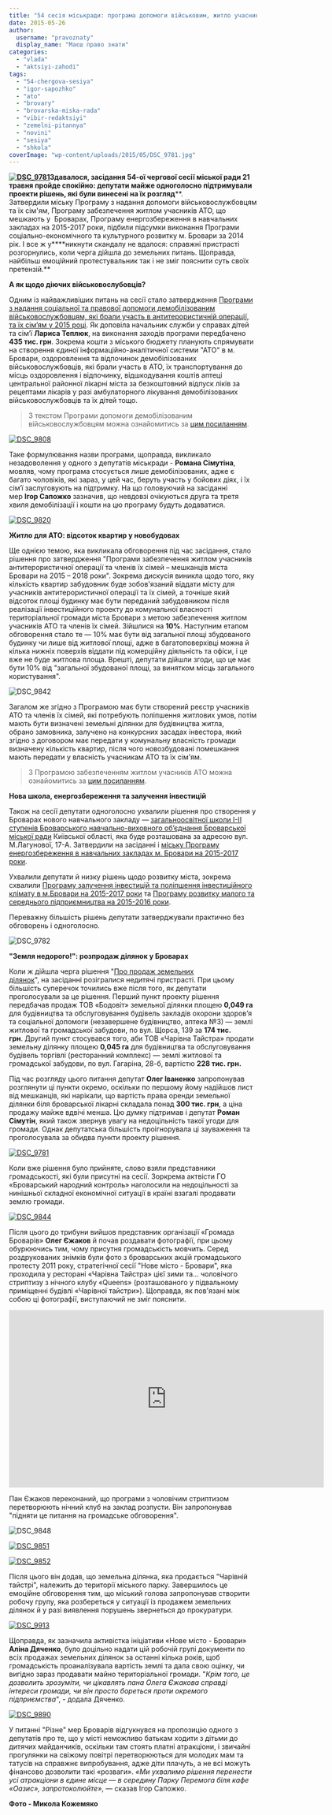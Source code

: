 ```yaml
---
title: "54 сесія міськради: програма допомоги військовим, житло учасникам АТО та земельний \"стриптиз\""
date: 2015-05-26
author: 
  username: "pravoznaty"
  display_name: "Маєш право знати"
categories: 
  - "vlada"
  - "aktsiyi-zahodi"
tags: 
  - "54-chergova-sesiya"
  - "igor-sapozhko"
  - "ato"
  - "brovary"
  - "brovarska-miska-rada"
  - "vibir-redaktsiyi"
  - "zemelni-pitannya"
  - "novini"
  - "sesiya"
  - "shkola"
coverImage: "wp-content/uploads/2015/05/DSC_9781.jpg"
---
```


**[![DSC_9781](https://mpz.brovary.org/wp-content/uploads/2015/05/DSC_9781.jpg)](https://mpz.brovary.org/wp-content/uploads/2015/05/DSC_9781.jpg)Здавалося, засідання 54-ої чергової сесії міської ради 21 травня пройде спокійно: депутати майже одноголосно підтримували проекти рішень, які були винесені на їх розгляд****. Затвердили міську Програму з надання допомоги військовослужбовцям та їх сім'ям, Програму забезпечення житлом учасників АТО, що мешкають у  Броварах, Програму енергозбереження в навчальних закладах на 2015-2017 роки, підбили підсумки виконання Програми соціально-економічного та культурного розвитку м. Бровари за 2014 рік. І все ж у****никнути скандалу не вдалося: справжні пристрасті розгорнулись, коли черга дійшла до земельних питань. Щоправда, найбільш емоційний протестувальник так і не зміг пояснити суть своїх претензій.**

**А як щодо діючих військовослубовців?**

Одним із найважливіших питань на сесії стало затвердження [Програми з надання соціальної та правової допомоги демобілізованим військовослужбовцям, які брали участь в антитерористичній операції, та їх сім’ям у 2015 році](https://docs.brovary.org/p25978/20.04.2015). Як доповіла начальник служби у справах дітей та сім’ї **Лариса Теплюк**, на виконання заходів програми передбачено **435 тис. грн**. Зокрема кошти з міського бюджету планують спрямувати на створення єдиної інформаційно-аналітичної системи "АТО" в м. Бровари, оздоровлення та відпочинок демобілізованих військовослужбовців, які брали участь в АТО, їх транспортування до місць оздоровлення і відпочинку, відшкодування коштів аптеці центральної районної лікарні міста за безкоштовний відпуск ліків за рецептами лікарів у разі амбулаторного лікування демобілізованих військовослужбовців та їх дітей тощо.

> З текстом Програми допомоги демобілізованим військовослужбовцям можна ознайомитись за [цим посиланням](https://onedrive.live.com/view.aspx?resid=72571393D4771099!3245&ithint=file%2cdoc&app=Word&authkey=!AEUlKVIFr_ytj6M).

[![DSC_9808](https://mpz.brovary.org/wp-content/uploads/2015/05/DSC_9808-e1432399921314.jpg)](https://mpz.brovary.org/wp-content/uploads/2015/05/DSC_9808.jpg)

Таке формулювання назви програми, щоправда, викликало незадоволення у одного з депутатів міськради - **Романа Сімутіна**, мовляв, чому програма стосується лише демобілізованих, адже є багато чоловіків, які зараз, у цей час, беруть участь у бойових діях, і їх сім’ї заслуговують на підтримку. На що головуючий на засіданні мер **Ігор Сапожко** зазначив, що невдовзі очікуються друга та третя хвиля демобілізації і кошти на цю програму будуть додаватися.

[![DSC_9820](https://mpz.brovary.org/wp-content/uploads/2015/05/DSC_9820-e1432399993780.jpg)](https://mpz.brovary.org/wp-content/uploads/2015/05/DSC_9820.jpg)

**Житло для АТО: відсоток квартир у новобудовах**

Ще однією темою, яка викликала обговорення під час засідання, стало рішення про затвердження "Програми забезпечення житлом учасників антитерористичної операції та членів їх сімей – мешканців міста Бровари на 2015 – 2018 роки". Зокрема дискусія виникла щодо того, яку кількість квартир забудовник буде зобов'язаний віддати місту для учасників антитерористичної операції та їх сімей, а точніше який відсоток площі будинку має бути переданий забудовником після реалізації інвестиційного проекту до комунальної власності територіальної громади міста Бровари з метою забезпечення житлом учасників АТО та членів їх сімей. Зійшлися на **10%**. Наступним етапом обговорення стало те — 10% має бути від загальної площі збудованого будинку чи лише від житлової площі, адже в багатоповерхівці можна й кілька нижніх поверхів віддати під комерційну діяльність та офіси, і це вже не буде житлова площа. Врешті, депутати дійшли згоди, що це має бути 10% від "загальної збудованої площі, за винятком місць загального користування".

![DSC_9842](https://mpz.brovary.org/wp-content/uploads/2015/05/DSC_9842-e1432400075942.jpg)

Загалом же згідно з Програмою має бути створений реєстр учасників АТО та членів їх сімей, які потребують поліпшення житлових умов, потім мають бути визначені земельні ділянки для будівництва житла, обрано замовника, залучено на конкурсних засадах інвестора, який згідно з договором має передати у комунальну власність громади визначену кількість квартир, після чого новозбудовані помешкання мають передати у власність учасникам АТО та їх сім'ям.

> З Програмою забезпеченням житлом учасників АТО можна ознайомитись за [цим посиланням](https://onedrive.live.com/view.aspx?resid=72571393D4771099!3339&ithint=file%2cdoc&app=Word&authkey=!AHv0-Nauk3TUwfo).

**Нова школа, енергозбереження та залучення інвестицій**

Також на сесії депутати одноголосно ухвалили рішення про створення у Броварах нового навчального закладу — [загальноосвітної школи І-ІІ ступенів Броварського навчально-виховного об’єднання Броварської міської ради](https://docs.brovary.org/p25975/20.04.2015) Київської області, яка буде розташована за адресою вул. М.Лагунової, 17-А. Затвердили на засіданні і [міську Програму енергозбереження в навчальних закладах м. Бровари на 2015-2017 роки](https://docs.brovary.org/p26088/27.04.2015).

Ухвалили депутати й низку рішень щодо розвитку міста, зокрема схвалили [Програму залучення інвестицій та поліпшення інвестиційного клімату в м.Бровари на 2015-2017 роки](https://docs.brovary.org/p26076/28.04.2015) та [Програму розвитку малого та середнього підприємництва на 2015-2016 роки](https://docs.brovary.org/p26256/21.05.2015/1481-54-06).

Переважну більшість рішень депутати затверджували практично без обговорень і одноголосно.

![DSC_9782](https://mpz.brovary.org/wp-content/uploads/2015/05/DSC_9782-e1432400799771.jpg)

**"Земля недорого!": розпродаж ділянок у Броварах**

Коли ж дійшла черга рішення "[Про продаж земельних ділянок](https://docs.brovary.org/p26269/21.05.2015/1471-54-06)", на засіданні розігралися недитячі пристрасті. При цьому більшість суперечок точились вже після того, як депутати проголосували за це рішення. Перший пункт проекту рішення передбачав продаж ТОВ «Бодовіт» земельної ділянки площею **0,049 га** для будівництва та обслуговування будівель закладів охорони здоров’я та соціальної допомоги (незавершене будівництво, аптека №3) — землі житлової та громадської забудови, по вул. Щорса, 139 за **174 тис. грн**. Другий пункт стосувався того, аби ТОВ «Чарівна Тайстра» продати земельну ділянку площею **0,045 га** для будівництва та обслуговування будівель торгівлі (ресторанний комплекс) — землі житлової та громадської забудови, по вул. Гагаріна, 28-б, вартістю **228 тис. грн.**

Під час розгляду цього питання депутат **Олег Іваненко** запропонував розглянути ці пункти окремо, оскільки по першому йому надійшов лист від мешканців, які нарікали, що вартість права оренди земельної ділянки біля броварської лікарні складала понад **300 тис. грн**, а ціна продажу майже вдвічі менша. Цю думку підтримав і депутат **Роман Сімутін**, який також звернув увагу на недоцільність такої угоди для громади. Однак депутатська більшість проігнорувала ці зауваження та проголосувала за обидва пункти проекту рішення.

[![DSC_9781](https://mpz.brovary.org/wp-content/uploads/2015/05/DSC_9781.jpg)](https://mpz.brovary.org/wp-content/uploads/2015/05/DSC_9781.jpg)

Коли вже рішення було прийняте, слово взяли представники громадськості, які були присутні на сесії. Зоркрема актвісти ГО «Броварський народний контроль» наголосили на недоцільності за нинішньої складної економічної ситуації в країні взагалі продавати землю громади.

[![DSC_9844](https://mpz.brovary.org/wp-content/uploads/2015/05/DSC_9844-e1432400290931.jpg)](https://mpz.brovary.org/wp-content/uploads/2015/05/DSC_9844.jpg)

Після цього до трибуни вийшов представник організації «Громада Броварів» **Олег Єжаков** й почав роздавати фотографії, при цьому обурюючись тим, чому присутня громадськість мовчить. Серед роздрукованих знімків були фото з броварських акцій громадського протесту 2011 року, стратегічної сесії "Нове місто - Бровари", яка проходила у ресторані «Чарівна Тайстра» цієї зими та... чоловічого стриптизу з нічного клубу «Queens» (розташованого у підвальному приміщенні будівлі «Чарівної тайстри»). Щоправда, як пов'язані між собою ці фотографії, виступаючий не зміг пояснити.

<iframe src="https://www.youtube.com/embed/QgYbstk3coA" width="640" height="360" frameborder="0" allowfullscreen="allowfullscreen"></iframe>

Пан Єжаков переконаний, що програми з чоловічим стриптизом перетворюють нічний клуб на заклад розпусти. Він запропонував "підняти це питання на громадське обговорення".

![DSC_9848](https://mpz.brovary.org/wp-content/uploads/2015/05/DSC_9848-e1432400336379.jpg)

[![DSC_9851](https://mpz.brovary.org/wp-content/uploads/2015/05/DSC_9851-e1432400441715.jpg)](https://mpz.brovary.org/wp-content/uploads/2015/05/DSC_9851.jpg)

[![DSC_9852](https://mpz.brovary.org/wp-content/uploads/2015/05/DSC_9852-e1432400388854.jpg)](https://mpz.brovary.org/wp-content/uploads/2015/05/DSC_9852-e1432400388854.jpg)

Після цього він додав, що земельна ділянка, яка продається "Чарівній тайстрі", належить до території міського парку. Завершилось це емоційне обговорення тим, що міський голова запропонував створити робочу групу, яка розбереться у ситуації із продажем земельних ділянок й у разі виявлення порушень звернеться до прокуратури.

[![DSC_9913](https://mpz.brovary.org/wp-content/uploads/2015/05/DSC_9913-e1432400643483.jpg)](https://mpz.brovary.org/wp-content/uploads/2015/05/DSC_9913.jpg)

Щоправда, як зазначила активістка ініціативи «Нове місто - Бровари» **Аліна Дяченко**, було доцільно надати цій робочій групі документи по всіх продажах земельних ділянок за останні кілька років, щоб громадськість проаналізувала вартість землі та дала свою оцінку, чи вигідно зараз продавати майно територіальної громади. "_Крім того, це дозволить зрозуміти, чи цікавлять пана Олега Єжакова справді інтереси громади, чи він просто бореться проти окремого підприємства_", - додала Дяченко.

[![DSC_9890](https://mpz.brovary.org/wp-content/uploads/2015/05/DSC_9890-e1432400728437.jpg)](https://mpz.brovary.org/wp-content/uploads/2015/05/DSC_9890.jpg)

У питанні "Різне" мер Броварів відгукнувся на пропозицію одного з депутатів про те, що у місті неможливо батькам ходити з дітьми до дитячих майданчиків, оскільки там стоять платні атракціони, і звичайні прогулянки на свіжому повітрі перетворюються для молодих мам та татусів на справжнє випробування, адже діти плачуть, а не всі можуть фінансово дозволити такі «розваги». _«Ми ухвалимо рішення перенести усі атракціони в єдине місце — в середину Парку Перемога біля кафе «Оазис», запротоколюйте»_, — сказав Ігор Сапожко.

**Фото - Микола Кожемяко**
